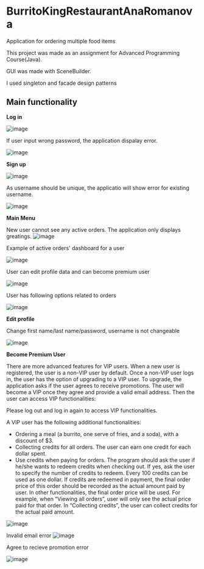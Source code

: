 # BurritoKingRestaurantAnaRomanova
Application for ordering multiple food items

This project was made as an assignment for Advanced Programming Course(Java).

GUI was made with SceneBuilder.

I used singleton and facade design patterns

## Main functionality

**Log in**


![image](https://github.com/AnaRomanovaWork/BurritoKingRestaurantAnaRomanova/assets/113778877/17d25612-9aec-4775-8b55-fe7bf2ecc741)

If user input wrong password, the application dispalay error.

![image](https://github.com/AnaRomanovaWork/BurritoKingRestaurantAnaRomanova/assets/113778877/520d19e8-4bd2-4a7a-8801-96a478b9240b)


**Sign up**

![image](https://github.com/AnaRomanovaWork/BurritoKingRestaurantAnaRomanova/assets/113778877/945e346b-6957-4193-9d39-062dd154db06)

As username should be unique, the applicatio will show error for existing username.

![image](https://github.com/AnaRomanovaWork/BurritoKingRestaurantAnaRomanova/assets/113778877/e0db8b75-9084-4243-a721-019c68a3343a)


**Main Menu**

New user cannot see any active orders. The application only displays greatings.
![image](https://github.com/AnaRomanovaWork/BurritoKingRestaurantAnaRomanova/assets/113778877/41426cc9-f3a2-4810-8bae-1a993817c157)

Example of active orders' dashboard for a user

![image](https://github.com/AnaRomanovaWork/BurritoKingRestaurantAnaRomanova/assets/113778877/c4eaf7bc-3c97-4991-9732-6f7ff1f950a1)

User can edit profile data and can become premium user

![image](https://github.com/AnaRomanovaWork/BurritoKingRestaurantAnaRomanova/assets/113778877/3e5ca693-42b3-4cbb-bb39-34b963d9df75)

User has following options related to orders

![image](https://github.com/AnaRomanovaWork/BurritoKingRestaurantAnaRomanova/assets/113778877/99ad3579-7df0-40e3-a0db-b3353abafb96)


**Edit profile**

Change first name/last name/password, username is not changeable

![image](https://github.com/AnaRomanovaWork/BurritoKingRestaurantAnaRomanova/assets/113778877/5a63f338-7134-4591-bfa6-9ff9f35fb6c3)

**Become Premium User**

There are more advanced features for VIP users. When a new user is registered, the user is a non-VIP user by default. Once a non-VIP user logs in, the user has the option of upgrading to a VIP user. To upgrade, the application asks if the user agrees to receive promotions.
The user will become a VIP once they agree and provide a valid email address. Then the user can
access VIP functionalities:

Please log out and log in again to access VIP functionalities.

A VIP user has the following additional functionalities:
* Ordering a meal (a burrito, one serve of fries, and a soda), with a discount of $3.
* Collecting credits for all orders. The user can earn one credit for each dollar spent.
* Use credits when paying for orders. The program should ask the user if he/she wants to redeem credits when checking out. If yes, ask the user to specify the number of credits to redeem. Every 100 credits can be used as one dollar. If credits are redeemed in payment, the final order price of this order should be recorded as the actual amount paid by user. In other functionalities, the final order price will be used. For example, when “Viewing all orders”, user will only see the actual price paid for that order. In “Collecting credits”, the user can collect credits for the actual paid amount.

![image](https://github.com/AnaRomanovaWork/BurritoKingRestaurantAnaRomanova/assets/113778877/3eed3f96-cbaf-49ba-9e29-802450030546)

Invalid email error
![image](https://github.com/AnaRomanovaWork/BurritoKingRestaurantAnaRomanova/assets/113778877/7b8ff6bb-5c58-4120-83fe-da2d1f5d650e)

Agree to recieve promotion error

![image](https://github.com/AnaRomanovaWork/BurritoKingRestaurantAnaRomanova/assets/113778877/71d48b74-0f2d-48a3-bf08-864d20f4a0e2)








